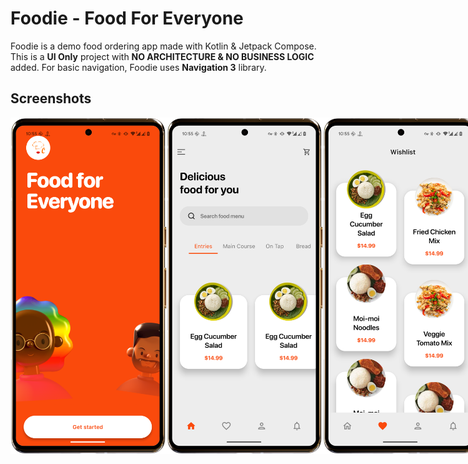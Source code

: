 # Foodie - Food For Everyone

Foodie is a demo food ordering app made with Kotlin & Jetpack Compose.
This is a **UI Only** project with **NO ARCHITECTURE & NO BUSINESS LOGIC** added.
For basic navigation, Foodie uses **Navigation 3** library.

## Screenshots
<div style="display: flex; flex-direction: row;">  
<img src="https://github.com/pratikmhatre/Foodie/blob/main/progress/splash.png" alt="Splash Screen" width="250"/>
<img src="https://github.com/pratikmhatre/Foodie/blob/main/progress/dashboard.png" alt="Dashboard Screen" width="250"/>
<img src="https://github.com/pratikmhatre/Foodie/blob/main/progress/wishlist.png" alt="Wishlist Screen" width="250"/>
<img src="https://github.com/pratikmhatre/Foodie/blob/main/progress/pdp.png" alt="Product Details Screen" width="250"/>
<img src="https://github.com/pratikmhatre/Foodie/blob/main/progress/cart.png" alt="Cart Screen" width="250"/>
<img src="https://github.com/pratikmhatre/Foodie/blob/main/progress/checkout.png" alt="Checkout Screen" width="250"/>
</div>
